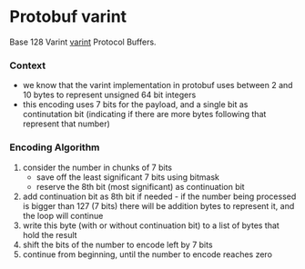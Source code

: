 # Protobuf varint

Base 128 Varint
[varint](https://protobuf.dev/programming-guides/encoding/#varints) Protocol
Buffers.

### Context

- we know that the varint implementation in protobuf uses between 2 and 10 bytes to represent unsigned 64 bit
  integers
- this encoding uses 7 bits for the payload, and a single bit as continutation bit (indicating if there are more bytes
  following that represent that number)

### Encoding Algorithm

1. consider the number in chunks of 7 bits
    - save off the least significant 7 bits using bitmask
    - reserve the 8th bit (most significant) as continuation bit
2. add continuation bit as 8th bit if needed - if the number being processed is bigger than 127 (7 bits) there will be
   addition bytes to represent it, and the loop will continue
3. write this byte (with or without continuation bit) to a list of bytes that hold the result
4. shift the bits of the number to encode left by 7 bits
5. continue from beginning, until the number to encode reaches zero